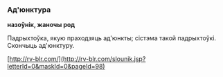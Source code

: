 ### Ад'юнктура
**назоўнік, жаночы род**

Падрыхтоўка, якую праходзяць ад'юнкты; сістэма такой падрыхтоўкі. Скончыць ад'юнктуру.

<a rel="author">[http://rv-blr.com/](http://rv-blr.com/slounik.jsp?letterId=0&maskId=0&pageId=98)</a>
